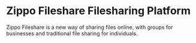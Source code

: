 # Zippo Fileshare Filesharing Platform
 Zippo Fileshare is a new way of sharing files online, with groups for businesses and traditional file sharing for individuals.
